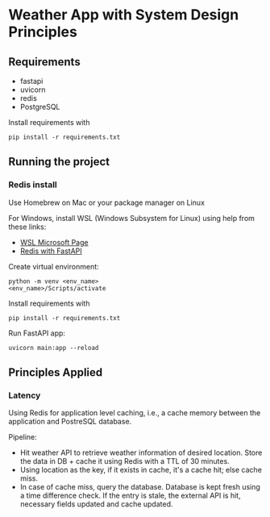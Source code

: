 # Weather App with System Design Principles

## Requirements 
- fastapi
- uvicorn
- redis
- PostgreSQL

Install requirements with
```
pip install -r requirements.txt
```

## Running the project
### Redis install
Use Homebrew on Mac or your package manager on Linux

For Windows, install WSL (Windows Subsystem for Linux) using help from these links:
- [WSL Microsoft Page](https://learn.microsoft.com/en-us/windows/wsl/install)
- [Redis with FastAPI](https://www.youtube.com/watch?v=6nY-kci1rlo)

Create virtual environment:
```
python -m venv <env_name>
<env_name>/Scripts/activate
```

Install requirements with
```
pip install -r requirements.txt
```

Run FastAPI app:
```
uvicorn main:app --reload
```

## Principles Applied
### Latency
Using Redis for application level caching, i.e., a cache memory between the application and PostreSQL database.

Pipeline:
- Hit weather API to retrieve weather information of desired location. Store the data in DB + cache it using Redis with a TTL of 30 minutes.
- Using location as the key, if it exists in cache, it's a cache hit; else cache miss.
- In case of cache miss, query the database. Database is kept fresh using a time difference check. If the entry is stale, the external API is hit, necessary fields updated and cache updated.
